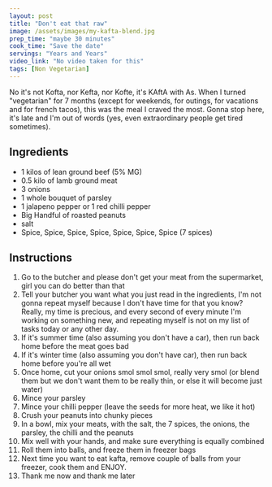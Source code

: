 ```yaml
---
layout: post
title: "Don't eat that raw"
image: /assets/images/my-kafta-blend.jpg
prep_time: "maybe 30 minutes"
cook_time: "Save the date"
servings: "Years and Years"
video_link: "No video taken for this"
tags: [Non Vegetarian] 
---
```


No it's not Kofta, nor Kefta, nor Kofte, it's KAftA with As. When I turned "vegetarian" for 7 months (except for weekends, for outings, for vacations and for french tacos), this was the meal I craved the most. Gonna stop here, it's late and I'm out of words (yes, even extraordinary people get tired sometimes).  


## Ingredients

* 1 kilos of lean ground beef (5% MG)
* 0.5 kilo of lamb ground meat
* 3 onions
* 1 whole bouquet of parsley
* 1 jalapeno pepper or 1 red chilli pepper
* Big Handful of roasted peanuts
* salt
* Spice, Spice, Spice, Spice, Spice, Spice, Spice (7 spices) 


## Instructions

1. Go to the butcher and please don't get your meat from the supermarket, girl you can do better than that
2. Tell your butcher you want what you just read in the ingredients, I'm not gonna repeat myself because I don't have time for that you know? Really, my time is precious, and every second of every minute I'm working on something new, and repeating myself is not on my list of tasks today or any other day. 
3. If it's summer time (also assuming you don't have a car), then run back home before the meat goes bad
4. If it's winter time (also assuming you don't have car), then run back home before you're all wet
5. Once home, cut your onions smol smol smol, really very smol (or blend them but we don't want them to be really thin, or else it will become just water)
6. Mince your parsley
7. Mince your chilli pepper (leave the seeds for more heat, we like it hot)
8. Crush your peanuts into chunky pieces
9. In a bowl, mix your meats, with the salt, the 7 spices, the onions, the parsley, the chilli and the peanuts
10. Mix well with your hands, and make sure everything is equally combined
11. Roll them into balls, and freeze them in freezer bags
12. Next time you want to eat kafta, remove couple of balls from your freezer, cook them and ENJOY.
13. Thank me now and thank me later

